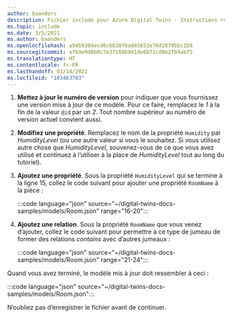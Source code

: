 ```yaml
---
author: baanders
description: Fichier include pour Azure Digital Twins - Instructions relatives au modèle pour le tutoriel avec la ligne de commande
ms.topic: include
ms.date: 3/5/2021
ms.author: baanders
ms.openlocfilehash: a94b9304ecd6c6630f6ad45652e76d2879bbc1b8
ms.sourcegitcommit: afb9e9d0b0c7e37166b9d1de6b71cd0e2fb9abf5
ms.translationtype: HT
ms.contentlocale: fr-FR
ms.lasthandoff: 03/14/2021
ms.locfileid: "103463783"
---
```

1. **Mettez à jour le numéro de version** pour indiquer que vous fournissez une version mise à jour de ce modèle. Pour ce faire, remplacez le *1* à la fin de la valeur `@id` par un *2*. Tout nombre supérieur au numéro de version actuel convient aussi.
1. **Modifiez une propriété**. Remplacez le nom de la propriété `Humidity` par *HumidityLevel* (ou une autre valeur si vous le souhaitez. Si vous utilisez autre chose que *HumidityLevel*, souvenez-vous de ce que vous avez utilisé et continuez à l’utiliser à la place de *HumidityLevel* tout au long du tutoriel).
1. **Ajoutez une propriété**. Sous la propriété `HumidityLevel` qui se termine à la ligne 15, collez le code suivant pour ajouter une propriété `RoomName` à la pièce :

    :::code language="json" source="~/digital-twins-docs-samples/models/Room.json" range="16-20":::

1. **Ajoutez une relation**. Sous la propriété `RoomName` que vous venez d’ajouter, collez le code suivant pour permettre à ce type de jumeau de former des relations *contains* avec d’autres jumeaux :

    :::code language="json" source="~/digital-twins-docs-samples/models/Room.json" range="21-24":::

Quand vous avez terminé, le modèle mis à jour doit ressembler à ceci :

:::code language="json" source="~/digital-twins-docs-samples/models/Room.json":::

N’oubliez pas d’enregistrer le fichier avant de continuer.